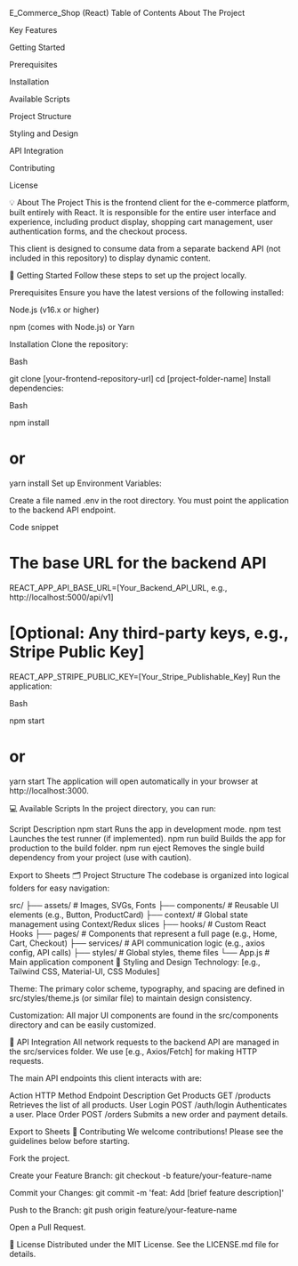  E_Commerce_Shop (React)
Table of Contents
About The Project

Key Features

Getting Started

Prerequisites

Installation

Available Scripts

Project Structure

Styling and Design

API Integration

Contributing

License

💡 About The Project
This is the frontend client for the  e-commerce platform, built entirely with React. It is responsible for the entire user interface and experience, including product display, shopping cart management, user authentication forms, and the checkout process.

This client is designed to consume data from a separate backend API (not included in this repository) to display dynamic content.

🚀 Getting Started
Follow these steps to set up the project locally.

Prerequisites
Ensure you have the latest versions of the following installed:

Node.js (v16.x or higher)

npm (comes with Node.js) or Yarn

Installation
Clone the repository:

Bash

git clone [your-frontend-repository-url]
cd [project-folder-name]
Install dependencies:

Bash

npm install
# or
yarn install
Set up Environment Variables:

Create a file named .env in the root directory. You must point the application to the backend API endpoint.

Code snippet

# The base URL for the backend API
REACT_APP_API_BASE_URL=[Your_Backend_API_URL, e.g., http://localhost:5000/api/v1]

# [Optional: Any third-party keys, e.g., Stripe Public Key]
REACT_APP_STRIPE_PUBLIC_KEY=[Your_Stripe_Publishable_Key]
Run the application:

Bash

npm start
# or
yarn start
The application will open automatically in your browser at http://localhost:3000.

💻 Available Scripts
In the project directory, you can run:

Script	Description
npm start	Runs the app in development mode.
npm test	Launches the test runner (if implemented).
npm run build	Builds the app for production to the build folder.
npm run eject	Removes the single build dependency from your project (use with caution).

Export to Sheets
🗂️ Project Structure
The codebase is organized into logical folders for easy navigation:

src/
├── assets/          # Images, SVGs, Fonts
├── components/      # Reusable UI elements (e.g., Button, ProductCard)
├── context/         # Global state management using Context/Redux slices
├── hooks/           # Custom React Hooks
├── pages/           # Components that represent a full page (e.g., Home, Cart, Checkout)
├── services/        # API communication logic (e.g., axios config, API calls)
├── styles/          # Global styles, theme files
└── App.js           # Main application component
🎨 Styling and Design
Technology: [e.g., Tailwind CSS, Material-UI, CSS Modules]

Theme: The primary color scheme, typography, and spacing are defined in src/styles/theme.js (or similar file) to maintain design consistency.

Customization: All major UI components are found in the src/components directory and can be easily customized.

🔗 API Integration
All network requests to the backend API are managed in the src/services folder. We use [e.g., Axios/Fetch] for making HTTP requests.

The main API endpoints this client interacts with are:

Action	HTTP Method	Endpoint	Description
Get Products	GET	/products	Retrieves the list of all products.
User Login	POST	/auth/login	Authenticates a user.
Place Order	POST	/orders	Submits a new order and payment details.

Export to Sheets
🤝 Contributing
We welcome contributions! Please see the guidelines below before starting.

Fork the project.

Create your Feature Branch: git checkout -b feature/your-feature-name

Commit your Changes: git commit -m 'feat: Add [brief feature description]'

Push to the Branch: git push origin feature/your-feature-name

Open a Pull Request.

📜 License
Distributed under the MIT License. See the LICENSE.md file for details.
